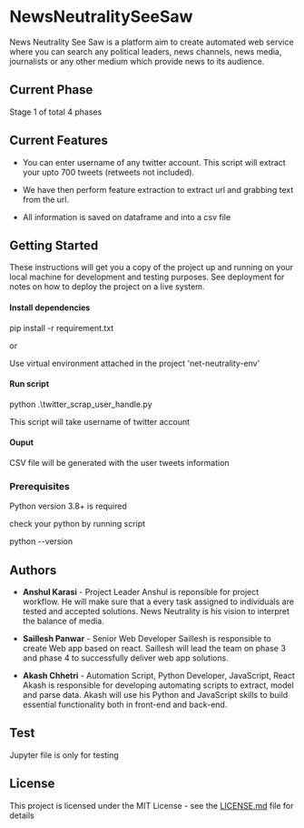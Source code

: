# NewsNeutralitySeeSaw
 
News Neutrality See Saw is a platform aim to create automated web service where you can search any political leaders, news channels, news media, journalists or any other medium which provide news to its audience.

## Current Phase

Stage 1 of total 4 phases

## Current Features

- You can enter username of any twitter account. This script will extract your upto 700 tweets (retweets not included). 

- We have then perform feature extraction to extract url and grabbing text from the url. 

- All information is saved on dataframe and into a csv file

## Getting Started

These instructions will get you a copy of the project up and running on your local machine for development and testing purposes. See deployment for notes on how to deploy the project on a live system.

#### Install dependencies 

pip install -r requirement.txt 

or 

Use virtual environment attached in the project 'net-neutrality-env'

#### Run script

python .\twitter_scrap_user_handle.py

This script will take username of twitter account

#### Ouput 

CSV file will be generated with the user tweets information


### Prerequisites

Python version 3.8+ is required

check your python by running script

python --version



## Authors

* **Anshul Karasi** - Project Leader
Anshul is reponsible for project workflow. He will make sure that a every task assigned to individuals are tested and accepted solutions. 
News Neutrality is his vision to interpret the balance of media.


* **Saillesh Panwar** - Senior Web Developer
Saillesh is responsible to create Web app based on react. Saillesh will lead the team on phase 3 and phase 4 to successfully deliver web app solutions.


* **Akash Chhetri** - Automation Script, Python Developer, JavaScript, React
Akash is responsible for developing automating scripts to extract, model and parse data. Akash will use his Python and JavaScript skills to build essential functionality both in front-end and back-end.

## Test 
Jupyter file is only for testing

## License

This project is licensed under the MIT License - see the [LICENSE.md](LICENSE.md) file for details


